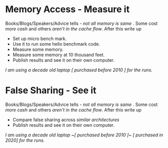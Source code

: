 # Memory Access - Measure it 

Books/Blogs/Speakers/Advice tells - *not all memory is same* . 
Some cost _more cash_ and others _aren't  in the cache flow_. 
After this write up 

 - Set up micro bench mark.
 - Use it to run some hello benchmark code. 
 - Measure some memory.
 - Measure some memory at 10 thousand feet.
 - Publish results and see it on their own computer.

*I am using a decade old laptop [ purchased before 2010 ] for the runs.*

# False Sharing - See it 

Books/Blogs/Speakers/Advice tells - *not all memory is same* . 
Some cost _more cash_ and others _aren't  in the cache flow_. 
After this write up 

 - Compare false sharing across _similar architectures_
 - Publish results and see it on their own computer.

*I am using a decade old laptop ~[ purchased before 2010 ]~ [ purchased in 2020]  for the runs.*
